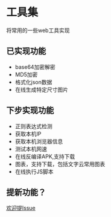 # 工具集

将常用的一些web工具实现

## 已实现功能
+ base64加密解密
+ MD5加密
+ 格式化json数据
+ 在线生成特定尺寸图片

## 下步实现功能
+ 正则表达式检测
+ 获取本机IP
+ 获取本机浏览器信息
+ 测试本机网速
+ 在线反编译APK,支持下载
+ 图表，支持下载，包括文字云常用图表
+ 在线执行JS脚本

## 提新功能？
[欢迎提Issue](https://github.com/alanhg/toolkit/issues)